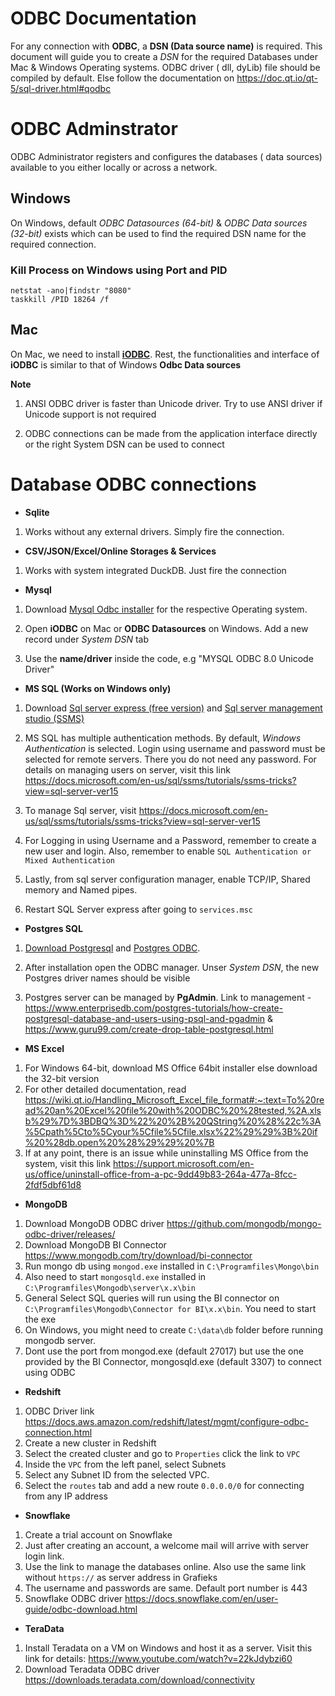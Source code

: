 # ODBC Documentation

For any connection with **ODBC**, a **DSN (Data source name)** is required. This document will guide you to create a _DSN_ for the required Databases under Mac & Windows Operating systems. ODBC driver ( dll, dyLib) file should be compiled by default. Else follow the documentation on https://doc.qt.io/qt-5/sql-driver.html#qodbc

# ODBC Adminstrator

ODBC Administrator registers and configures the databases ( data sources) available to you either locally or across a network.

## Windows

On Windows, default _ODBC Datasources (64-bit)_ & _ODBC Data sources (32-bit)_ exists which can be used to find the required DSN name for the required connection.

### Kill Process on Windows using Port and PID
```
netstat -ano|findstr "8080"
taskkill /PID 18264 /f
```
## Mac

On Mac, we need to install **[iODBC](http://www.iodbc.org/dataspace/doc/iodbc/wiki/iodbcWiki/WelcomeVisitors)**. Rest, the functionalities and interface of **iODBC** is similar to that of Windows **Odbc Data sources**

**Note**

1. ANSI ODBC driver is faster than Unicode driver. Try to use ANSI driver if Unicode support is not required

2. ODBC connections can be made from the application interface directly or the right System DSN can be used to connect

# Database ODBC connections

- **Sqlite**
1. Works without any external drivers. Simply fire the connection.

- **CSV/JSON/Excel/Online Storages & Services**
1. Works with system integrated DuckDB. Just fire the connection

-  **Mysql**

1. Download [Mysql Odbc installer](https://dev.mysql.com/downloads/connector/odbc/5.3.html) for the respective Operating system.

2. Open **iODBC** on Mac or **ODBC Datasources** on Windows. Add a new record under _System DSN_ tab

3. Use the **name/driver** inside the code, e.g "MYSQL ODBC 8.0 Unicode Driver"


- **MS SQL (Works on Windows only)** 

1. Download [Sql server express (free version)](https://www.microsoft.com/en-in/sql-server/sql-server-downloads) and [Sql server management studio (SSMS)](https://docs.microsoft.com/en-us/sql/ssms/download-sql-server-management-studio-ssms?view=sql-server-ver15)

2. MS SQL has multiple authentication methods. By default, _Windows Authentication_ is selected. Login using username and password must be selected for remote servers. There you do not need any password. For details on managing users on server, visit this link https://docs.microsoft.com/en-us/sql/ssms/tutorials/ssms-tricks?view=sql-server-ver15

3. To manage Sql server, visit https://docs.microsoft.com/en-us/sql/ssms/tutorials/ssms-tricks?view=sql-server-ver15
4. For Logging in using Username and a Password, remember to create a new user and login. Also, remember to enable `SQL Authentication or Mixed Authentication`
5. Lastly, from sql server configuration manager, enable TCP/IP, Shared memory and Named pipes.
6. Restart SQL Server express after going to `services.msc`

- **Postgres SQL**

1. [Download Postgresql](https://www.postgresql.org/download) and [Postgres ODBC](https://www.postgresql.org/ftp/odbc/versions). 

2. After installation open the ODBC manager. Unser _System DSN_, the new Postgres driver names should be visible

3. Postgres server can be managed by **PgAdmin**. Link to management - https://www.enterprisedb.com/postgres-tutorials/how-create-postgresql-database-and-users-using-psql-and-pgadmin & https://www.guru99.com/create-drop-table-postgresql.html

- **MS Excel**

1. For Windows 64-bit, download MS Office 64bit installer else download the 32-bit version
2. For other detailed documentation, read https://wiki.qt.io/Handling_Microsoft_Excel_file_format#:~:text=To%20read%20an%20Excel%20file%20with%20ODBC%20%28tested,%2A.xlsb%29%7D%3BDBQ%3D%22%20%2B%20QString%20%28%22c%3A%5Cpath%5Cto%5Cyour%5Cfile%5Cfile.xlsx%22%29%29%3B%20if%20%28db.open%20%28%29%29%20%7B
3. If at any point, there is an issue while uninstalling MS Office from the system, visit this link https://support.microsoft.com/en-us/office/uninstall-office-from-a-pc-9dd49b83-264a-477a-8fcc-2fdf5dbf61d8

- **MongoDB**

1. Download MongoDB ODBC driver https://github.com/mongodb/mongo-odbc-driver/releases/
2. Download MongoDB BI Connector https://www.mongodb.com/try/download/bi-connector
3. Run mongo db using `mongod.exe` installed in `C:\Programfiles\Mongo\bin`
4. Also need to start `mongosqld.exe` installed in `C:\Programfiles\Mongodb\server\x.x\bin`
5. General Select SQL queries will run using the BI connector on `C:\Programfiles\Mongodb\Connector for BI\x.x\bin`. You need to start the exe
6. On Windows, you might need to create `C:\data\db` folder before running mongodb server. 
7. Dont use the port from mongod.exe (default 27017) but use the one provided by the BI Connector, mongosqld.exe (default 3307) to connect using ODBC

- **Redshift**

1. ODBC Driver link https://docs.aws.amazon.com/redshift/latest/mgmt/configure-odbc-connection.html
2. Create a new cluster in Redshift
3. Select the created cluster and go to `Properties` click the link to `VPC`
4. Inside the `VPC` from the left panel, select Subnets
5. Select any Subnet ID from the selected VPC.
6. Select the `routes` tab and add a new route `0.0.0.0/0` for connecting from any IP address

- **Snowflake**
1. Create a trial account on Snowflake
2. Just after creating an account, a welcome mail will arrive with server login link.
3. Use the link to manage the databases online. Also use the same link without `https://` as server address in Grafieks
4. The username and passwords are same. Default port number is 443
5. Snowflake ODBC driver https://docs.snowflake.com/en/user-guide/odbc-download.html


- **TeraData**
1. Install Teradata on a VM on Windows and host it as a server. Visit this link for details: https://www.youtube.com/watch?v=22kJdybzi60
2. Download Teradata ODBC driver https://downloads.teradata.com/download/connectivity
